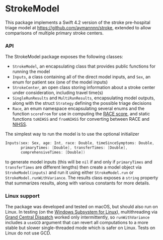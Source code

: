 # StrokeModel #

This package implements a Swift 4.2 version of the stroke pre-hospital triage model at https://github.com/aymannnn/stroke, extended to allow comparisons of multiple primary stroke centers.

### API ###

The StrokeModel package exposes the following classes:

- `StrokeModel`, an encapsulating class that provides public functions for running the model
- `Inputs`, a class containing all of the direct model inputs, and `Sex`, an enum for patient sex (one of the model inputs)
- `StrokeCenter`, an open class storing information about a stroke center under consideration, including travel time(s)
- `SingleRunResults` and `MultiRunResults`, encapsulating model outputs, along with the struct `Strategy` defining the possible triage decisions
- `Race`, an enum namespace encapsulating several enums and the function `scoreFrom` for use in computing the [RACE score](https://www.mdcalc.com/rapid-arterial-occlusion-evaluation-race-scale-stroke), and static functions `toNIHSS` and `fromNIHSS` for converting between RACE and [NIHSS](https://www.mdcalc.com/nih-stroke-scale-score-nihss).

The simplest way to run the model is to use the optional initializer

```swift
Inputs(sex: Sex, age: Int, race: Double, timeSinceSymptoms: Double,
       primaryTimes: [Double], transferTimes: [Double],
       comprehensiveTimes: [Double])
```
to generate model inputs (this will be `nil` if and only if `primaryTimes` and  `transferTimes` are different lengths) then create a model object via `StrokeModel(inputs)` and run it using either `StrokeModel.run` or `StrokeModel.runWithVariance`. The results class exposes a `string` property that summarizes results, along with various constants for more details.

### Linux support ###
The package was developed and tested on macOS, but should also run on Linux. In testing (on the [Windows Subsystem for Linux](https://en.wikipedia.org/wiki/Windows_Subsystem_for_Linux)), multithreading via [Grand Central Dispatch](https://github.com/apple/swift-corelibs-libdispatch) worked only intermittently, so `runWithVariance` includes a `useGCD` argument that can revert all computations to a more stable but slower single-threaded mode which is safer on Linux. Tests on Linux do not use GCD.
